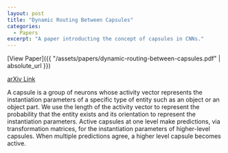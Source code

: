 ```yaml
---
layout: post
title: "Dynamic Routing Between Capsules"
categories:
  - Papers
excerpt: "A paper introducting the concept of capsules in CNNs."
---
```


[View Paper]({{ "/assets/papers/dynamic-routing-between-capsules.pdf" | absolute_url }})

[arXiv Link](https://arxiv.org/abs/1710.09829)

<p class="message">
A capsule is a group of neurons whose activity vector represents the instantiation parameters of a specific type of entity such as an object or an object part. We use the length of the activity vector to represent the probability that the entity exists and its orientation to represent the instantiation parameters. Active capsules at one level make predictions, via transformation matrices, for the instantiation parameters of higher-level capsules. When multiple predictions agree, a higher level capsule becomes active.
</p>
